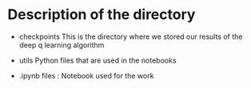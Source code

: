 # Description of the directory 

* checkpoints
This is the directory where we stored our results of the deep q learning algorithm

* utils 
Python files that are used in the notebooks 

* .ipynb files : Notebook used for the work
